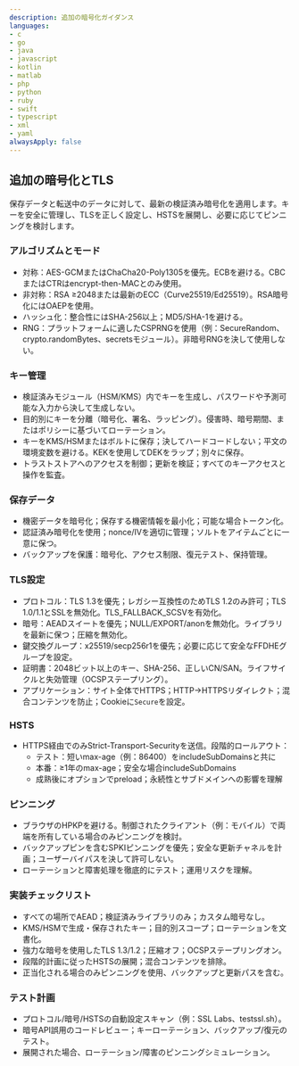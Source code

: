 ```yaml
---
description: 追加の暗号化ガイダンス
languages:
- c
- go
- java
- javascript
- kotlin
- matlab
- php
- python
- ruby
- swift
- typescript
- xml
- yaml
alwaysApply: false
---
```


## 追加の暗号化とTLS

保存データと転送中のデータに対して、最新の検証済み暗号化を適用します。キーを安全に管理し、TLSを正しく設定し、HSTSを展開し、必要に応じてピンニングを検討します。

### アルゴリズムとモード
- 対称：AES-GCMまたはChaCha20-Poly1305を優先。ECBを避ける。CBCまたはCTRはencrypt-then-MACとのみ使用。
- 非対称：RSA ≥2048または最新のECC（Curve25519/Ed25519）。RSA暗号化にはOAEPを使用。
- ハッシュ化：整合性にはSHA-256以上；MD5/SHA-1を避ける。
- RNG：プラットフォームに適したCSPRNGを使用（例：SecureRandom、crypto.randomBytes、secretsモジュール）。非暗号RNGを決して使用しない。

### キー管理
- 検証済みモジュール（HSM/KMS）内でキーを生成し、パスワードや予測可能な入力から決して生成しない。
- 目的別にキーを分離（暗号化、署名、ラッピング）。侵害時、暗号期間、またはポリシーに基づいてローテーション。
- キーをKMS/HSMまたはボルトに保存；決してハードコードしない；平文の環境変数を避ける。KEKを使用してDEKをラップ；別々に保存。
- トラストストアへのアクセスを制御；更新を検証；すべてのキーアクセスと操作を監査。

### 保存データ
- 機密データを暗号化；保存する機密情報を最小化；可能な場合トークン化。
- 認証済み暗号化を使用；nonce/IVを適切に管理；ソルトをアイテムごとに一意に保つ。
- バックアップを保護：暗号化、アクセス制限、復元テスト、保持管理。

### TLS設定
- プロトコル：TLS 1.3を優先；レガシー互換性のためTLS 1.2のみ許可；TLS 1.0/1.1とSSLを無効化。TLS_FALLBACK_SCSVを有効化。
- 暗号：AEADスイートを優先；NULL/EXPORT/anonを無効化。ライブラリを最新に保つ；圧縮を無効化。
- 鍵交換グループ：x25519/secp256r1を優先；必要に応じて安全なFFDHEグループを設定。
- 証明書：2048ビット以上のキー、SHA-256、正しいCN/SAN。ライフサイクルと失効管理（OCSPステープリング）。
- アプリケーション：サイト全体でHTTPS；HTTP→HTTPSリダイレクト；混合コンテンツを防止；Cookieに`Secure`を設定。

### HSTS
- HTTPS経由でのみStrict-Transport-Securityを送信。段階的ロールアウト：
  - テスト：短いmax-age（例：86400）をincludeSubDomainsと共に
  - 本番：≥1年のmax-age；安全な場合includeSubDomains
  - 成熟後にオプションでpreload；永続性とサブドメインへの影響を理解

### ピンニング
- ブラウザのHPKPを避ける。制御されたクライアント（例：モバイル）で両端を所有している場合のみピンニングを検討。
- バックアップピンを含むSPKIピンニングを優先；安全な更新チャネルを計画；ユーザーバイパスを決して許可しない。
- ローテーションと障害処理を徹底的にテスト；運用リスクを理解。

### 実装チェックリスト
- すべての場所でAEAD；検証済みライブラリのみ；カスタム暗号なし。
- KMS/HSMで生成・保存されたキー；目的別スコープ；ローテーションを文書化。
- 強力な暗号を使用したTLS 1.3/1.2；圧縮オフ；OCSPステープリングオン。
- 段階的計画に従ったHSTSの展開；混合コンテンツを排除。
- 正当化される場合のみピンニングを使用、バックアップと更新パスを含む。

### テスト計画
- プロトコル/暗号/HSTSの自動設定スキャン（例：SSL Labs、testssl.sh）。
- 暗号API誤用のコードレビュー；キーローテーション、バックアップ/復元のテスト。
- 展開された場合、ローテーション/障害のピンニングシミュレーション。
